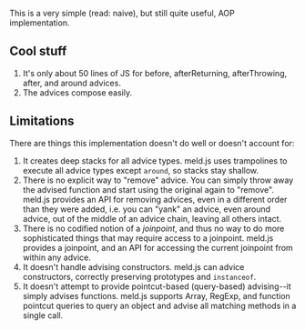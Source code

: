 This is a very simple (read: naive), but still quite useful, AOP implementation.

## Cool stuff

1. It's only about 50 lines of JS for before, afterReturning, afterThrowing, after, and around advices.
2. The advices compose easily.

## Limitations

There are things this implementation doesn't do well or doesn't account for:

1. It creates deep stacks for all advice types.  meld.js uses trampolines to execute all advice types except `around`, so stacks stay shallow.
2. There is no explicit way to "remove" advice.  You can simply throw away the advised function and start using the original again to "remove".  meld.js provides an API for removing advices, even in a different order than they were added, i.e. you can "yank" an advice, even around advice, out of the middle of an advice chain, leaving all others intact.
3. There is no codified notion of a *joinpoint*, and thus no way to do more sophisticated things that may require access to a joinpoint.  meld.js provides a joinpoint, and an API for accessing the current joinpoint from within any advice.
4. It doesn't handle advising constructors.  meld.js can advice constructors, correctly preserving prototypes and `instanceof`.
5. It doesn't attempt to provide pointcut-based (query-based) advising--it simply advises functions.  meld.js supports Array, RegExp, and function pointcut queries to query an object and advise all matching methods in a single call.